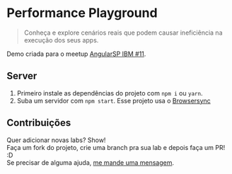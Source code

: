# Performance Playground

> Conheça e explore cenários reais que podem causar ineficiência na execução dos seus apps.

Demo criada para o meetup [AngularSP IBM #11](https://www.meetup.com/pt-BR/AngularJS-Sao-Paulo/events/236949475/?eventId=236949475).  

## Server

1. Primeiro instale as dependências do projeto com `npm i` ou `yarn`.
2. Suba um servidor com `npm start`. Esse projeto usa o [Browsersync](https://browsersync.io/)

## Contribuições

Quer adicionar novas labs? Show!  
Faça um fork do projeto, crie uma branch pra sua lab e depois faça um PR! :D  
Se precisar de alguma ajuda, [me mande uma mensagem](https://twitter.com/AlanCezarAraujo).
